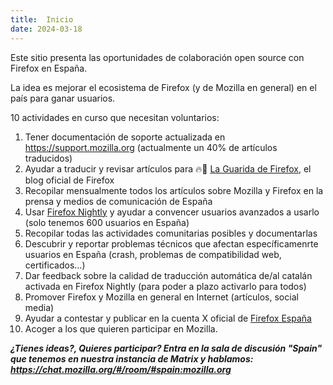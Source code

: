 ```yaml
---
title:  Inicio
date: 2024-03-18
---
```

Este sitio presenta las oportunidades de colaboración open source con Firefox en España.

La idea es mejorar el ecosistema de Firefox (y de Mozilla en general) en el país para ganar usuarios.

10 actividades en curso que necesitan voluntarios:

1.  Tener documentación de soporte actualizada en https://support.mozilla.org (actualmente un 40% de artículos traducidos)
1.  Ayudar a traducir y revisar artículos para 🔥🦊 [La Guarida de Firefox](https://blog.mozilla.org/laguaridadefirefox/), el blog oficial de Firefox
1.  Recopilar mensualmente todos los artículos sobre Mozilla y Firefox en la prensa y medios de comunicación de España
1.  Usar [Firefox Nightly](https://nightly.mozilla.org/) y ayudar a convencer usuarios avanzados a usarlo (solo tenemos 600 usuarios en España)
1.  Recopilar todas las actividades comunitarias posibles y documentarlas
1.  Descubrir y reportar problemas técnicos que afectan específicamenrte usuarios en España (crash, problemas de compatibilidad web, certificados…)
1.  Dar feedback sobre la calidad de traducción automática de/al catalán activada en Firefox Nightly (para poder a plazo activarlo para todos)
1.  Promover Firefox y Mozilla en general en Internet (artículos, social media)
1. Ayudar a contestar y publicar en la cuenta X oficial de [Firefox España](https://twitter.com/firefox_es)
1. Acoger a los que quieren participar en Mozilla.

***¿Tienes ideas?, Quieres participar?  Entra en la sala de discusión "Spain" que tenemos en nuestra instancia de Matrix y hablamos: https://chat.mozilla.org/#/room/#spain:mozilla.org***